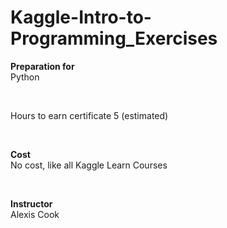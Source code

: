 # Kaggle-Intro-to-Programming_Exercises

<p>
<b>Preparation for</b><br>
Python
</p><br>
<p>
Hours to earn certificate
5 (estimated)
</p><br>
<p>
<b>Cost</b><br>
No cost, like all Kaggle Learn Courses
</p><br>
<p>
<b>Instructor</b><br>
Alexis Cook
</p>
